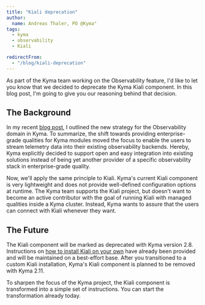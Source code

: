 ```yaml
---
title: "Kiali deprecation"
author:
  name: Andreas Thaler, PO @Kyma"
tags:
  - kyma
  - observability
  - Kiali

redirectFrom:
  - "/blog/kiali-deprecation"
---
```


As part of the Kyma team working on the Observability feature, I'd like to let you know that we decided to deprecate the Kyma Kiali component. In this blog post, I'm going to give you our reasoning behind that decision.

## The Background

In my recent [blog post](https://kyma-project.io/blog/2022/9/21/observability-strategy/), I outlined the new strategy for the Observability domain in Kyma. To summarize, the shift towards providing enterprise-grade qualities for Kyma modules moved the focus to enable the users to stream telemetry data into their existing observability backends. Hereby, Kyma explicitly decided to support open and easy integration into existing solutions instead of being yet another provider of a specific observability stack in enterprise-grade quality.

Now, we'll apply the same principle to Kiali. Kyma's current Kiali component is very lightweight and does not provide well-defined configuration options at runtime. The Kyma team supports the Kiali project, but doesn't want to become an active contributor with the goal of running Kiali with managed qualities inside a Kyma cluster. Instead, Kyma wants to assure that the users can connect with Kiali whenever they want.

## The Future

The Kiali component will be marked as deprecated with Kyma version 2.8. 
Instructions on [how to install Kiali on your own](https://github.com/kyma-project/examples/tree/main/kiali) have already been provided and will be maintained on a best-effort base. After you transitioned to a custom Kiali installation, Kyma's Kiali component is planned to be removed with Kyma 2.11.


To sharpen the focus of the Kyma project, the Kiali component is transformed into a simple set of instructions. You can start the transformation already today.

